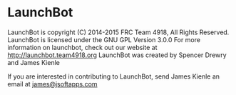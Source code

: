 LaunchBot
=========

LaunchBot is copyright (C) 2014-2015 FRC Team 4918, All Rights Reserved.
LaunchBot is licensed under the GNU GPL Version 3.0.0
For more information on launchbot, check out our website at http://launchbot.team4918.org
LaunchBot was created by Spencer Drewry and James Kienle

If you are interested in contributing to LaunchBot, send James Kienle an email at james@jsoftapps.com